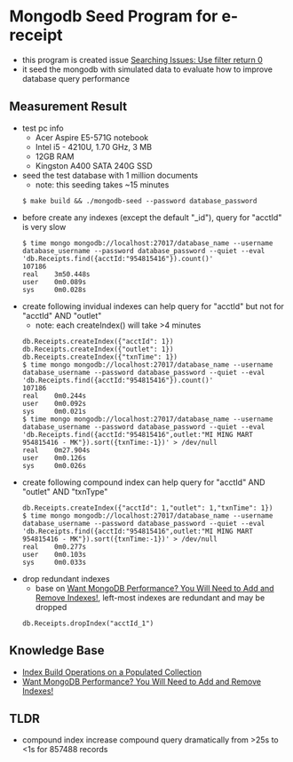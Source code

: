 # Mongodb Seed Program for e-receipt

* this program is created issue [Searching Issues: Use filter return 0](https://tess.hk-tess.com:7080/cloud/receipt/issues/1)
* it seed the mongodb with simulated data to evaluate how to improve database query performance

## Measurement Result

* test pc info
    + Acer Aspire E5-571G notebook
    + Intel i5 - 4210U, 1.70 GHz, 3 MB
    + 12GB RAM
    + Kingston A400 SATA 240G SSD
* seed the test database with 1 million documents
    + note: this seeding takes ~15 minutes
    ```
    $ make build && ./mongodb-seed --password database_password
    ```
* before create any indexes (except the default "_id"), query for "acctId" is very slow
    ```
    $ time mongo mongodb://localhost:27017/database_name --username database_username --password database_password --quiet --eval 'db.Receipts.find({acctId:"954815416"}).count()'
    107186
    real    3m50.448s
    user    0m0.089s
    sys     0m0.028s
    ```
* create following invidual indexes can help query for "acctId" but not for "acctId" AND "outlet"
    + note: each createIndex() will take >4 minutes
    ```
    db.Receipts.createIndex({"acctId": 1})
    db.Receipts.createIndex({"outlet": 1})
    db.Receipts.createIndex({"txnTime": 1})
    $ time mongo mongodb://localhost:27017/database_name --username database_username --password database_password --quiet --eval 'db.Receipts.find({acctId:"954815416"}).count()'
    107186
    real    0m0.244s
    user    0m0.092s
    sys     0m0.021s
    $ time mongo mongodb://localhost:27017/database_name --username database_username --password database_password --quiet --eval 'db.Receipts.find({acctId:"954815416",outlet:"MI MING MART 954815416 - MK"}).sort({txnTime:-1})' > /dev/null
    real    0m27.904s
    user    0m0.126s
    sys     0m0.026s
    ```
* create following compound index can help query for "acctId" AND "outlet" AND "txnType"
    ```
    db.Receipts.createIndex({"acctId": 1,"outlet": 1,"txnTime": 1})
    $ time mongo mongodb://localhost:27017/database_name --username database_username --password database_password --quiet --eval 'db.Receipts.find({acctId:"954815416",outlet:"MI MING MART 954815416 - MK"}).sort({txnTime:-1})' > /dev/null
    real    0m0.277s
    user    0m0.103s
    sys     0m0.033s
    ```
* drop redundant indexes
    + base on [Want MongoDB Performance? You Will Need to Add and Remove Indexes!](https://www.percona.com/blog/2021/03/22/want-mongodb-performance-you-will-need-to-add-and-remove-indexes/), left-most indexes are redundant and may be dropped
    ```
    db.Receipts.dropIndex("acctId_1")
    ```

## Knowledge Base
* [Index Build Operations on a Populated Collection](https://docs.mongodb.com/v4.0/core/index-creation/)
* [Want MongoDB Performance? You Will Need to Add and Remove Indexes!](https://www.percona.com/blog/2021/03/22/want-mongodb-performance-you-will-need-to-add-and-remove-indexes/)

## TLDR

* compound index increase compound query dramatically from >25s to <1s for 857488 records
